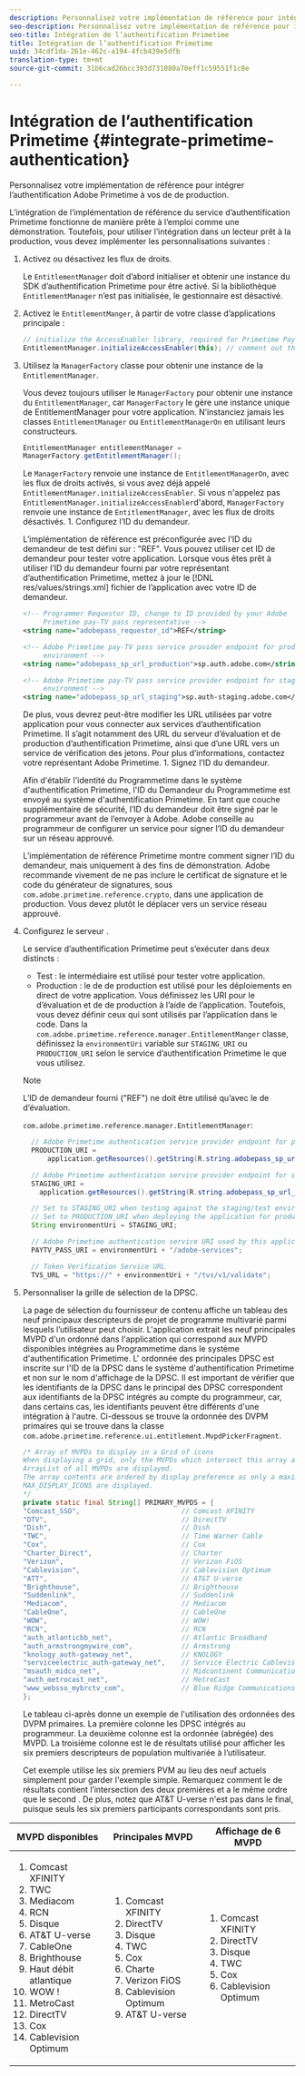 ```yaml
---
description: Personnalisez votre implémentation de référence pour intégrer l’authentification Adobe Primetime à vos  de  de production.
seo-description: Personnalisez votre implémentation de référence pour intégrer l’authentification Adobe Primetime à vos  de  de production.
seo-title: Intégration de l’authentification Primetime
title: Intégration de l’authentification Primetime
uuid: 34cdf1da-261e-462c-a194-4fcb439e5dfb
translation-type: tm+mt
source-git-commit: 31b6cad26bcc393d731080a70eff1c59551f1c8e

---
```



# Intégration de l’authentification Primetime {#integrate-primetime-authentication}

Personnalisez votre implémentation de référence pour intégrer l’authentification Adobe Primetime à vos  de  de production.

L’intégration de l’implémentation de référence du service d’authentification Primetime fonctionne de manière prête à l’emploi comme une démonstration. Toutefois, pour utiliser l’intégration dans un lecteur prêt à la production, vous devez implémenter les personnalisations suivantes :

1. Activez ou désactivez les flux de droits.

   Le `EntitlementManager` doit d’abord initialiser et obtenir une instance du SDK d’authentification Primetime pour être activé. Si la bibliothèque `EntitlementManager` n’est pas initialisée, le gestionnaire est désactivé.
1. Activez le `EntitlementManger`, à partir de votre classe d’applications principale :

   ```java
   // initialize the AccessEnabler library, required for Primetime PayTV Pass entitlement workflows 
   EntitlementManager.initializeAccessEnabler(this); // comment out this line to disable entitlement workflows
   ```

1. Utilisez la `ManagerFactory` classe pour obtenir une instance de la `EntitlementManager`.

   Vous devez toujours utiliser le `ManagerFactory` pour obtenir une instance du `EntitlementManager`, car `ManagerFactory` le gère une instance unique de EntitlementManager pour votre application. N’instanciez jamais les classes `EntitlementManager` ou `EntitlementManagerOn` en utilisant leurs constructeurs.

   ```java
   EntitlementManager entitlementManager =  
   ManagerFactory.getEntitlementManager();
   ```

   Le `ManagerFactory` renvoie une instance de `EntitlementManagerOn`, avec les flux de droits activés, si vous avez déjà appelé `EntitlementManager.initializeAccessEnabler`. Si vous n&#39;appelez pas `EntitlementManager.initializeAccessEnabler`d&#39;abord, `ManagerFactory` renvoie une instance de `EntitlementManager`, avec les flux de droits désactivés. 1. Configurez l’ID du demandeur.

   L’implémentation de référence est préconfigurée avec l’ID du demandeur de test défini sur : &quot;REF&quot;. Vous pouvez utiliser cet ID de demandeur pour tester votre application. Lorsque vous êtes prêt à utiliser l’ID du demandeur fourni par votre représentant d’authentification Primetime, mettez à jour le [!DNL res/values/strings.xml] fichier de l’application avec votre ID de demandeur.

   ```xml
   <!-- Programmer Requestor ID, change to ID provided by your Adobe  
        Primetime pay-TV pass representative --> 
   <string name="adobepass_requestor_id">REF</string> 
   
   <!-- Adobe Primetime pay-TV pass service provider endpoint for production 
        environment --> 
   <string name="adobepass_sp_url_production">sp.auth.adobe.com</string> 
   
   <!-- Adobe Primetime pay-TV pass service provider endpoint for staging  
        environment --> 
   <string name="adobepass_sp_url_staging">sp.auth-staging.adobe.com</string>
   ```

   De plus, vous devrez peut-être modifier les URL utilisées par votre application pour vous connecter aux services d’authentification Primetime. Il s’agit notamment des URL du serveur d’évaluation et de production d’authentification Primetime, ainsi que d’une URL vers un service de vérification des jetons. Pour plus d’informations, contactez votre représentant Adobe Primetime. 1. Signez l’ID du demandeur.

   Afin d&#39;établir l&#39;identité du Programmetime dans le système d&#39;authentification Primetime, l&#39;ID du Demandeur du Programmetime est envoyé au système d&#39;authentification Primetime. En tant que couche supplémentaire de sécurité, l’ID du demandeur doit être signé par le programmeur avant de l’envoyer à Adobe. Adobe conseille au programmeur de configurer un service pour signer l’ID du demandeur sur un réseau approuvé.

   L’implémentation de référence Primetime montre comment signer l’ID du demandeur, mais uniquement à des fins de démonstration. Adobe recommande vivement de ne pas inclure le certificat de signature et le code du générateur de signatures, sous `com.adobe.primetime.reference.crypto`, dans une application de production. Vous devez plutôt le déplacer vers un service réseau approuvé.

1. Configurez le  serveur .

   Le service d’authentification Primetime peut s’exécuter dans deux  distincts  :

   * Test : le  intermédiaire est utilisé pour tester votre application.
   * Production : le de  de production est utilisé pour les déploiements en direct de votre application.
   Vous définissez les URI pour le d’évaluation et de  de production  à l’aide de l’application. Toutefois, vous devez définir ceux qui sont utilisés par l’application dans le code. Dans la `com.adobe.primetime.reference.manager.EntitlementManger` classe, définissez la `environmentUri` variable sur `STAGING_URI` ou `PRODUCTION_URI` selon le service d’authentification Primetime  le que vous utilisez.

   >[!NOTE]
   >
   >L’ID de demandeur fourni (&quot;REF&quot;) ne doit être utilisé qu’avec le  de  d’évaluation.

   `com.adobe.primetime.reference.manager.EntitlementManager`:

   ```java
     // Adobe Primetime authentication service provider endpoint for production environment 
     PRODUCTION_URI = 
         application.getResources().getString(R.string.adobepass_sp_url_production); 
   
     // Adobe Primetime authentication service provider endpoint for staging environment 
     STAGING_URI = 
       application.getResources().getString(R.string.adobepass_sp_url_staging); 
   
     // Set to STAGING_URI when testing against the staging/test environment 
     // Set to PRODUCTION_URI when deploying the application for production use 
     String environmentUri = STAGING_URI; 
   
     // Adobe Primetime authentication service URI used by this application 
     PAYTV_PASS_URI = environmentUri + "/adobe-services"; 
   
     // Token Verification Service URL 
     TVS_URL = "https://" + environmentUri + "/tvs/v1/validate";
   ```

1. Personnaliser la grille de sélection de la DPSC.

   La page de sélection du fournisseur de contenu affiche un tableau des neuf principaux descripteurs de projet de programme multivarié parmi lesquels l’utilisateur peut choisir. L&#39;application extrait les neuf principales MVPD d&#39;un ordonné dans l&#39;application qui correspond aux MVPD disponibles intégrées au Programmetime dans le système d&#39;authentification Primetime. L&#39; ordonnée des principales DPSC est inscrite sur l&#39;ID de la DPSC dans le système d&#39;authentification Primetime et non sur le nom d&#39;affichage de la DPSC. Il est important de vérifier que les identifiants de la DPSC dans le principal des DPSC  correspondent aux identifiants de la DPSC intégrés au compte du programmeur, car, dans certains cas, les identifiants peuvent être différents d&#39;une intégration à l&#39;autre. Ci-dessous se trouve la  ordonnée des DVPM primaires qui se trouve dans la classe `com.adobe.primetime.reference.ui.entitlement.MvpdPickerFragment`.

   ```java
   /* Array of MVPDs to display in a Grid of icons 
   When displaying a grid, only the MVPDs which intersect this array and the 
   ArrayList of all MVPDs are displayed. 
   The array contents are ordered by display preference as only a maximum of 
   MAX_DISPLAY_ICONS are displayed. 
   */ 
   private static final String[] PRIMARY_MVPDS = { 
   "Comcast_SSO",                         // Comcast XFINITY 
   "DTV",                                 // DirectTV 
   "Dish",                                // Dish 
   "TWC",                                 // Time Warner Cable 
   "Cox",                                 // Cox 
   "Charter_Direct",                      // Charter 
   "Verizon",                             // Verizon FiOS 
   "Cablevision",                         // Cablevision Optimum 
   "ATT",                                 // AT&T U-verse 
   "Brighthouse",                         // Brighthouse 
   "Suddenlink",                          // Suddenlink 
   "Mediacom",                            // Mediacom 
   "CableOne",                            // CableOne 
   "WOW",                                 // WOW! 
   "RCN",                                 // RCN 
   "auth_atlanticbb_net",                 // Atlantic Broadband 
   "auth_armstrongmywire_com",            // Armstrong 
   "knology_auth-gateway_net",            // KNOLOGY 
   "serviceelectric_auth-gateway_net",    // Service Electric Cablevision 
   "msauth_midco_net",                    // Midcontinent Communications 
   "auth_metrocast_net",                  // MetroCast 
   "www_websso_mybrctv_com",              // Blue Ridge Communications 
   };
   ```

   Le tableau ci-après donne un exemple de l&#39;utilisation des  ordonnées des DVPM primaires. La première colonne  les DPSC intégrés au programmeur. La deuxième colonne est la  ordonnée (abrégée) des MVPD. La troisième colonne est le de résultats utilisé pour afficher les six premiers descripteurs de population multivariée à l’utilisateur.

   Cet exemple utilise les six premiers PVM au lieu des neuf actuels simplement pour garder l&#39;exemple simple. Remarquez comment le de résultats contient l’intersection des deux premières  et a le même ordre que le second . De plus, notez que AT&amp;T U-verse n&#39;est pas dans le final, puisque seuls les six premiers participants correspondants sont pris.

| MVPD disponibles | Principales MVPD | Affichage de 6 MVPD |
|--- |--- |--- |
| <ol><li>Comcast XFINITY</li><li>TWC</li><li>Mediacom</li><li>RCN</li><li>Disque</li><li>AT&amp;T U-verse</li><li>CableOne</li><li>Brighthouse</li><li>Haut débit atlantique</li><li>WOW !</li><li>MetroCast</li><li>DirectTV </li><li>Cox</li><li>Cablevision Optimum</li></ol> | <ol><li>Comcast XFINITY</li><li>DirectTV</li><li>Disque</li><li> TWC</li><li>Cox</li><li>Charte</li><li>Verizon FiOS</li><li>Cablevision Optimum</li><li>AT&amp;T U-verse</li></ol> | <ol><li>Comcast XFINITY</li><li>DirectTV</li><li>Disque</li><li>TWC</li><li>Cox</li><li>Cablevision Optimum</li></ol> |
